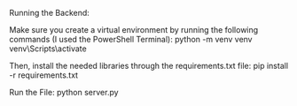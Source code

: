 Running the Backend:

Make sure you create a virtual environment by running the following commands (I used the PowerShell Terminal):
python -m venv venv
venv\Scripts\activate

Then, install the needed libraries through the requirements.txt file: 
pip install -r requirements.txt

Run the File:
python server.py 
